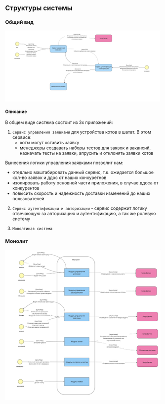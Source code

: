 ## Структуры системы

### Общий вид
![общий вид](./mcf-common.jpg  "Title")

#### Описание

В общем виде система состоит из 3х приложений:

1. `Сервис управления заявками` для устройства котов в шатат.
В этом сервисе:
    - коты могут оставить заявку
    - менеджеры создавать наборы тестов для заявок и вакансий, назначать тесты на заявки, апрусить и отклонять заявки котов

Вынесения логики управления заявками позволит нам:
  - отедльно маштабировать данный сервис, т.к. ожидается большое кол-во заявок и ддос от наших конкуретнов
  - изолировать работу основной части приложения, в случае ддоса от конкурентов
  - повысить скорость и надежность доставки изменений до наших пользователей

2. `Сервис аутентификации и авторизации` - сервис содержит логику отвечающую за авторизацию и аутентификацию, а так же ролевую систему

3. `Монолтиная система`

### Монолит
![монолит](./mcf-monolith.jpg  "Title")

